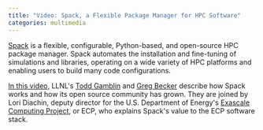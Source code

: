 ```yaml
---
title: "Video: Spack, a Flexible Package Manager for HPC Software"
categories: multimedia
---
```


[Spack](https://github.com/spack) is a flexible, configurable, Python-based, and open-source HPC package manager. Spack automates the installation and fine-tuning of simulations and libraries, operating on a wide variety of HPC platforms and enabling users to build many code configurations.

[In this video](https://youtu.be/D0p5xpsboK4), LLNL's [Todd Gamblin](https://github.com/tgamblin) and [Greg Becker](https://github.com/becker33) describe how Spack works and how its open source community has grown. They are joined by Lori Diachin, deputy director for the U.S. Department of Energy's [Exascale Computing Project](https://www.exascaleproject.org/), or ECP, who explains Spack's value to the ECP software stack.
